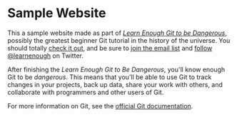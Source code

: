 # Sample Website  

This a sample website made as part of [*Learn Enough Git to be Dangerous*](http://learnenough.com/git-tutorial), possibly the greatest beginner Git tutorial in the history of the universe. You should totally [check it out](http://learnenough.com/git-tutorial), and be sure to [join the email list](http://learnenough.com/#email_list) and [follow @learnenough](http://learnenough.com/learnenough) on Twitter.

After finishing the *Learn Enough Git to Be Dangerous*, you'll know enough Git to be *dangerous*. This means that you'll be able to use Git to track changes in your projects, back up data, share your work with others, and collaborate with programmers and other users of Git.

For more information on Git, see the
[official Git documentation](https://git-scm.com/).